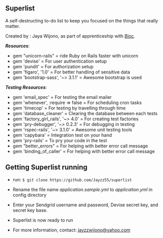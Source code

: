 ## Superlist
A self-destructing to-do list to keep you focused on the things that really matter.

Created by : Jaya Wijono, as part of apprenticeship with [Bloc](http://bloc.io).

***Resources***:
* gem "unicorn-rails" = ride Ruby on Rails faster with unicorn
* gem 'devise' = For user authentication setup
* gem 'pundit' = For authorization setup
* gem 'figaro', '1.0' = For better handling of sensitive data
* gem 'bootstrap-sass', '~> 3.1.1' = Awesome bootstrap is used

***Testing Resources***:
* gem 'email_spec' = For testing the email mailer
* gem 'whenever', :require => false = For scheduling cron tasks
* gem 'timecop' = For testing by travelling through time
* gem 'database_cleaner' = Clearing the database between each tests
* gem 'factory_girl_rails', '~> 4.0' = For creating test factories
* gem 'pry-debugger', '~> 0.2.3' = For debugging in testing
* gem 'rspec-rails', '~> 3.1.0' = Awesome unit testing tools
* gem 'capybara' = Integration test on your hand
* gem 'pry-rails' = To pry your code in the test
* gem "better_errors" = For helping with better error call message
* gem 'binding_of_caller' = For helping with better error call message


Getting Superlist running
------

* run:
```$ git clone https://github.com/Jayzz55/superlist```

* Rename the file name *application.sample.yml* to *applicaiton.yml* in config directory
* Enter your Sendgrid username and password, Devise secret key, and secret key base. 
* Superlist is now ready to run

* For more information, contact: jayzzwijono@yahoo.com
